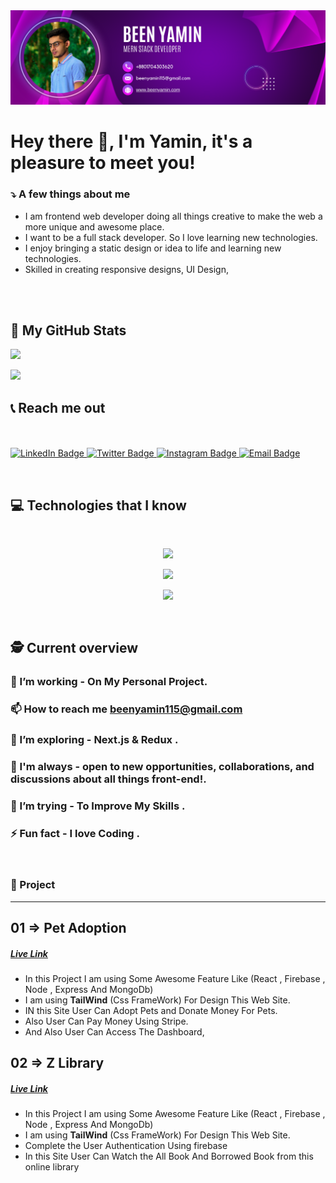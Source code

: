 





 <a href="https://www.facebook.com/beenyamin20/">
<img src="./assets/_Linkedin , Github.png"  />
</a>

<br/>
 
# Hey there 👋, I'm Yamin, it's a pleasure to meet you!

### ⤵️ A few things about me
- I am frontend web developer doing all things creative to make the web a more unique and awesome place.
- I want to be a full stack developer. So I love learning new technologies.
- I enjoy bringing a static design or idea to life and learning new technologies.
- Skilled in creating responsive designs, UI Design,  

<br>


<br/>

## 📌 My GitHub Stats

![](http://github-profile-summary-cards.vercel.app/api/cards/profile-details?username=beenyamin&theme=radical)

![](http://github-profile-summary-cards.vercel.app/api/cards/repos-per-language?username=beenyamin&theme=radical)


## 📞 Reach me out 


  <br><br>
  <a href="https://www.linkedin.com/in/been-yamin-434976182/">
    <img src="https://img.shields.io/badge/LinkedIn-blue?style=for-the-badge&logo=linkedin&logoColor=white" alt="LinkedIn Badge"/>
  </a>
  <a href="https://twitter.com/beenyamin20">
    <img src="https://img.shields.io/badge/Twitter-blue?style=for-the-badge&logo=twitter&logoColor=white&color=1DA1F2" alt="Twitter Badge" />
  </a>
  <a href="https://www.instagram.com/beenyamin.20/">
    <img src="https://img.shields.io/badge/Instagram-blue?style=for-the-badge&logo=instagram&logoColor=white&color=e95950" alt="Instagram Badge" />
  </a>
  <a href="mailto:beenyamin115@gmail.com">
    <img src="https://img.shields.io/badge/Gmail-blue?style=for-the-badge&logo=gmail&logoColor=white&color=bb001b" alt="Email Badge" />
  </a>
  
</div>

<br />

## 💻 Technologies that I know

<br>
<p align="center">
<img src="https://skillicons.dev/icons?i=html,css,js,react,bootstrap,&theme=light" />

</p>
<p align="center">
<img src="https://skillicons.dev/icons?i=tailwind,git,nodejs,figma,mongodb,&theme=light " />
</p>
<p align="center">
<img src="https://skillicons.dev/icons?i=express,firebase,&theme=light" />
</p>


<br/>


## 🕵️ Current overview

### 🔭 I’m working - On My Personal Project.
### 📫 How to reach me **beenyamin115@gmail.com** 
### 🚀 I’m exploring - Next.js & Redux . 
### 🤝 I'm always - open to new opportunities, collaborations, and discussions about all things front-end!. 
### 🤔 I’m trying - To Improve My Skills . 
### ⚡ Fun fact - I love Coding .

<br />

### 📑 Project
<hr/>

 ## 01 => Pet Adoption 

  ##### [Live Link](https://assignment-12-981d3.web.app)
  <!-- ##### [Client Side Link](https://github.com/beenyamin/Cozy_Pets_Client)
 ##### [Server Side Link](https://github.com/beenyamin/Cozy_Pets_server) -->

- In this Project I am using Some Awesome Feature Like (React , Firebase , Node , Express And MongoDb)
- I am using <strong> TailWind</strong> (Css FrameWork) For Design This Web Site.
- IN this Site User Can Adopt Pets and Donate Money For Pets.
- Also User Can Pay Money Using Stripe.
- And Also User Can Access The Dashboard,  

 ## 02 => Z Library 

  ##### [Live Link](https://assignment-11-fbabf.web.app)
  <!-- ##### [Client Side Link](https://github.com/beenyamin/Cozy_Pets_Client)
 ##### [Server Side Link](https://github.com/beenyamin/Cozy_Pets_server) -->

- In this Project I am using Some Awesome Feature Like (React , Firebase , Node , Express And MongoDb)
- I am using <strong> TailWind</strong> (Css FrameWork) For Design This Web Site.
- Complete the User Authentication Using firebase
- In this Site User Can Watch the All Book And Borrowed Book from this online library  






